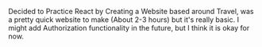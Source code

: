 Decided to Practice React by Creating a Website based around Travel, was a pretty quick website to make (About 2-3 hours) but it's really basic. I might add Authorization functionality in the future, but I think it is okay for now.